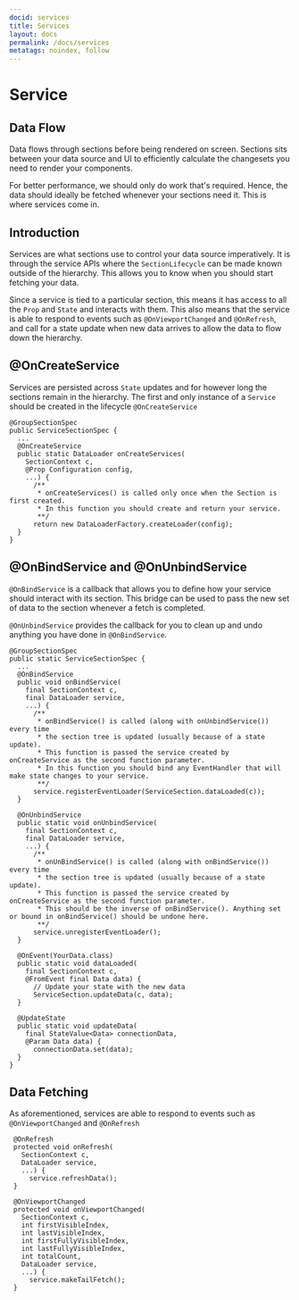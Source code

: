 ```yaml
---
docid: services
title: Services
layout: docs
permalink: /docs/services
metatags: noindex, follow
---
```

# Service

## Data Flow
Data flows through sections before being rendered on screen. Sections sits between your data source and UI to efficiently calculate the changesets you need to render your components.

For better performance, we should only do work that's required. Hence, the data should ideally be fetched whenever your sections need it. This is where services come in.

## Introduction
Services are what sections use to control your data source imperatively. It is through the service APIs where the `SectionLifecycle` can be made known outside of the hierarchy. This allows you to know when you should start fetching your data.

Since a service is tied to a particular section, this means it has access to all the `Prop` and `State` and interacts with them. This also means that the service is able to respond to events such as `@OnViewportChanged` and `@OnRefresh`, and call for a state update when new data arrives to allow the data to flow down the hierarchy.

## @OnCreateService
Services are persisted across `State` updates and for however long the sections remain in the hierarchy. The first and only instance of a `Service` should be created in the lifecycle `@OnCreateService`

```
@GroupSectionSpec
public ServiceSectionSpec {
  ...
  @OnCreateService
  public static DataLoader onCreateServices(
    SectionContext c,
    @Prop Configuration config,
    ...) {
      /**
       * onCreateServices() is called only once when the Section is first created.
       * In this function you should create and return your service.
       **/
      return new DataLoaderFactory.createLoader(config);
  }
}
```

## @OnBindService and @OnUnbindService

`@OnBindService` is a callback that allows you to define how your service should interact with its section. This bridge can be used to pass the new set of data to the section whenever a fetch is completed.

`@OnUnbindService` provides the callback for you to clean up and undo anything you have done in `@OnBindService`.

```
@GroupSectionSpec
public static ServiceSectionSpec {
  ...
  @OnBindService
  public void onBindService(
    final SectionContext c,
    final DataLoader service,
    ...) {
      /**
       * onBindService() is called (along with onUnbindService()) every time
       * the section tree is updated (usually because of a state update).
       * This function is passed the service created by onCreateService as the second function parameter.
       * In this function you should bind any EventHandler that will make state changes to your service.
       **/
      service.registerEventLoader(ServiceSection.dataLoaded(c));
  }

  @OnUnbindService
  public static void onUnbindService(
    final SectionContext c,
    final DataLoader service,
    ...) {
      /**
       * onUnBindService() is called (along with onBindService()) every time
       * the section tree is updated (usually because of a state update).
       * This function is passed the service created by onCreateService as the second function parameter.
       * This should be the inverse of onBindService(). Anything set or bound in onBindService() should be undone here.
       **/
      service.unregisterEventLoader();
  }

  @OnEvent(YourData.class)
  public static void dataLoaded(
    final SectionContext c,
    @FromEvent final Data data) {
      // Update your state with the new data
      ServiceSection.updateData(c, data);
  }

  @UpdateState
  public static void updateData(
    final StateValue<Data> connectionData,
    @Param Data data) {
      connectionData.set(data);
  }
}
```

## Data Fetching
As aforementioned, services are able to respond to events such as `@OnViewportChanged` and `@OnRefresh`

```
 @OnRefresh
 protected void onRefresh(
   SectionContext c,
   DataLoader service,
   ...) {
     service.refreshData();
 }

 @OnViewportChanged
 protected void onViewportChanged(
   SectionContext c,
   int firstVisibleIndex,
   int lastVisibleIndex,
   int firstFullyVisibleIndex,
   int lastFullyVisibleIndex,
   int totalCount,
   DataLoader service,
   ...) {
     service.makeTailFetch();
 }
```
